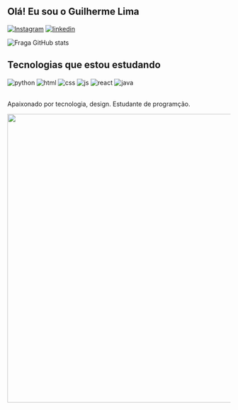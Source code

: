 
## Olá! Eu sou o Guilherme Lima 


[![Instagram](https://img.shields.io/badge/Instagram-E4405F?style=for-the-badge&logo=instagram&logoColor=white)](https://www.instagram.com/eaigui_/)
[![linkedin](https://img.shields.io/badge/LinkedIn-0077B5?style=for-the-badge&logo=linkedin&logoColor=white)](www.linkedin.com/in/guilhermedlima04)

![Fraga GitHub stats](https://github-readme-stats.vercel.app/api?username=guidlima&show_icons=true&theme=dracula&count_private=true)

## Tecnologias que estou estudando

<div style="display: inline_block">
  <img align="center" alt="python" src="https://img.shields.io/badge/Python-14354C?style=for-the-badge&logo=python&logoColor=white" />
  <img align="center" alt="html" src="https://img.shields.io/badge/HTML5-E34F26?style=for-the-badge&logo=html5&logoColor=white" />
  <img align="center" alt="css" src="https://img.shields.io/badge/CSS3-1572B6?style=for-the-badge&logo=css3&logoColor=white" />
  <img align="center" alt="js" src="https://img.shields.io/badge/JavaScript-F7DF1E?style=for-the-badge&logo=javascript&logoColor=black" />
  <img align="center" alt="react" src="https://img.shields.io/badge/React-20232A?style=for-the-badge&logo=react&logoColor=61DAFB" />
  <img align="center" alt="java" src="https://img.shields.io/badge/Java-ED8B00?style=for-the-badge&logo=openjdk&logoColor=white" />
</div><br/>

Apaixonado por tecnologia, design. Estudante de programção.

<div align="center">
  <img height="650" src="https://user-images.githubusercontent.com/74038190/225813708-98b745f2-7d22-48cf-9150-083f1b00d6c9.gif"  />
</div>

###

